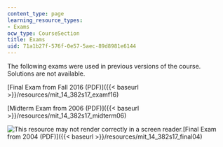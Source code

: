 ```yaml
---
content_type: page
learning_resource_types:
- Exams
ocw_type: CourseSection
title: Exams
uid: 71a1b27f-576f-0e57-5aec-89d8981e6144
---
```


The following exams were used in previous versions of the course. Solutions are not available. 

[Final Exam from Fall 2016 (PDF)]({{< baseurl >}}/resources/mit_14_382s17_examf16)

[Midterm Exam from 2006 (PDF)]({{< baseurl >}}/resources/mit_14_382s17_midterm06)

![This resource may not render correctly in a screen reader.](/images/inacessible.gif)[Final Exam from 2004 (PDF)]({{< baseurl >}}/resources/mit_14_382s17_final04)